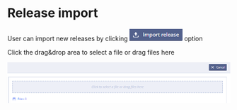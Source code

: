 # Release import

User can import new releases by clicking ![](../.gitbook/assets/34834011.png) option

Click the drag&drop area to select a file or drag files here

![](../.gitbook/assets/34834066.png)

